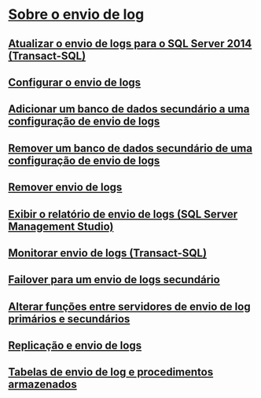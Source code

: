# [Sobre o envio de log](about-log-shipping-sql-server.md)
## [Atualizar o envio de logs para o SQL Server 2014 (Transact-SQL)](upgrading-log-shipping-to-sql-server-2016-transact-sql.md)
## [Configurar o envio de logs](configure-log-shipping-sql-server.md)
## [Adicionar um banco de dados secundário a uma configuração de envio de logs](add-a-secondary-database-to-a-log-shipping-configuration-sql-server.md)
## [Remover um banco de dados secundário de uma configuração de envio de logs](remove-a-secondary-database-from-a-log-shipping-configuration-sql-server.md)
## [Remover envio de logs](remove-log-shipping-sql-server.md)
## [Exibir o relatório de envio de logs (SQL Server Management Studio)](view-the-log-shipping-report-sql-server-management-studio.md)
## [Monitorar envio de logs (Transact-SQL)](monitor-log-shipping-transact-sql.md)
## [Failover para um envio de logs secundário](fail-over-to-a-log-shipping-secondary-sql-server.md)
## [Alterar funções entre servidores de envio de log primários e secundários](change-roles-between-primary-and-secondary-log-shipping-servers-sql-server.md)
## [Replicação e envio de logs](log-shipping-and-replication-sql-server.md)
## [Tabelas de envio de log e procedimentos armazenados](log-shipping-tables-and-stored-procedures.md)
